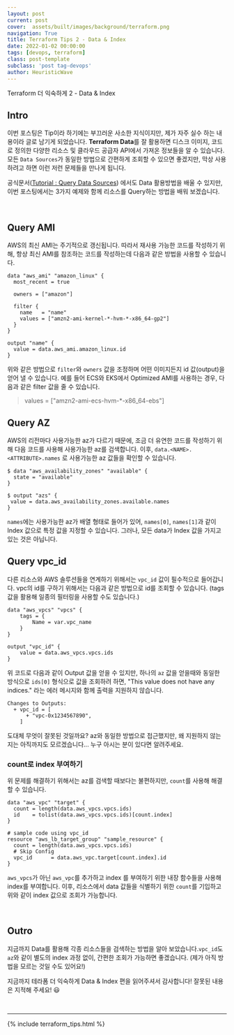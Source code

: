 ```yaml
---
layout: post
current: post
cover:  assets/built/images/background/terraform.png
navigation: True
title: Terraform Tips 2 - Data & Index
date: 2022-01-02 00:00:00
tags: [devops, terraform]
class: post-template
subclass: 'post tag-devops'
author: HeuristicWave
---
```


Terraform 더 익숙하게 2 - Data & Index


## Intro

이번 포스팅은 Tip이라 하기에는 부끄러운 사소한 지식이지만, 제가 자주 실수 하는 내용이라 글로 남기게 되었습니다. **Terraform Data**를 잘 활용하면 디스크 이미지, 코드로 정의한 다양한 리소스 및 클라우드 공급자 API에서 가져온 정보들을 알 수 있습니다.
모든 `Data Sources`가 동일한 방법으로 간편하게 조회할 수 있으면 좋겠지만, 막상 사용하려고 하면 이런 저런 문제들을 만나게 됩니다.

공식문서([Tutorial : Query Data Sources](https://learn.hashicorp.com/tutorials/terraform/data-sources)) 에서도 Data 활용방법을 배울 수 있지만,
이번 포스팅에서는 3가지 예제와 함께 리소스를 Query하는 방법을 배워 보겠습니다.

<br>

## Query AMI

AWS의 최신 AMI는 주기적으로 갱신됩니다. 따라서 재사용 가능한 코드를 작성하기 위해, 항상 최신 AMI를 참조하는 코드를 작성하는데 다음과 같은 방법을 사용할 수 있습니다.

```shell
data "aws_ami" "amazon_linux" {
  most_recent = true

  owners = ["amazon"]

  filter {
    name   = "name"
    values = ["amzn2-ami-kernel-*-hvm-*-x86_64-gp2"]
  }
}

output "name" {
  value = data.aws_ami.amazon_linux.id
}
```

위와 같은 방법으로 `filter`와 `owners` 값을 조정하며 어떤 이미지든지 id 값(output)을 얻어 낼 수 있습니다.
예를 들어 ECS와 EKS에서 Optimized AMI를 사용하는 경우, 다음과 같은 filter 값을 줄 수 있습니다.

> values = ["amzn2-ami-ecs-hvm-*-x86_64-ebs"]

## Query AZ

AWS의 리전마다 사용가능한 az가 다르기 때문에, 조금 더 유연한 코드를 작성하기 위해 다음 코드를 사용해 사용가능한 az를 검색합니다.
이후, `data.<NAME>.<ATTRIBUTE>.names` 로 사용가능한 az 값들을 확인할 수 있습니다.

```shell
$ data "aws_availability_zones" "available" {
  state = "available"
}

$ output "azs" {
 value = data.aws_availability_zones.available.names
}
```

`names`에는 사용가능한 az가 배열 형태로 들어가 있어, `names[0]`, `names[1]`과 같이 Index 값으로 특정 값을 지정할 수 있습니다.
그러나, 모든 data가 Index 값을 가지고 있는 것은 아닙니다. 

## Query vpc_id

다른 리소스와 AWS 솔루션들을 연계하기 위해서는 `vpc_id` 값이 필수적으로 들어갑니다.
vpc의 id를 구하기 위해서는 다음과 같은 방법으로 id를 조회할 수 있습니다.
(tags 값을 활용해 일종의 필터링을 사용할 수도 있습니다.)

```shell
data "aws_vpcs" "vpcs" {
    tags = {
        Name = var.vpc_name
    }
}

output "vpc_id" {
    value = data.aws_vpcs.vpcs.ids
}
```

위 코드로 다음과 같이 Output 값을 얻을 수 있지만, 하나의 `az` 값을 얻을때와 동일한 방식으로 `ids[0]` 형식으로 값을 조회하려 하면,
"This value does not have any indices." 라는 에러 메시지와 함께 출력을 지원하지 않습니다.

```shell
Changes to Outputs:
  + vpc_id = [
      + "vpc-0x1234567890",
    ]
```

도대체 무엇이 잘못된 것일까요? az와 동일한 방법으로 접근했지만, 왜 지원하지 않는지는 아직까지도 모르겠습니다...
누구 아시는 분이 있다면 알려주세요.

### count로 index 부여하기

위 문제를 해결하기 위해서는 az를 검색할 때보다는 불편하지만, `count`를 사용해 해결할 수 있습니다.

```shell
data "aws_vpc" "target" {
  count = length(data.aws_vpcs.vpcs.ids)
  id    = tolist(data.aws_vpcs.vpcs.ids)[count.index]
}

# sample code using vpc_id
resource "aws_lb_target_group" "sample_resource" {
  count = length(data.aws_vpcs.vpcs.ids)
  # Skip Config
  vpc_id      = data.aws_vpc.target[count.index].id
}
```

`aws_vpcs`가 아닌 `aws_vpc`를 추가하고 index 를 부여하기 위한 내장 함수들을 사용해 index를 부여합니다.
이후, 리소스에서 data 값들을 식별하기 위한 `count`를 기입하고 위와 같이 index 값으로 조회가 가능합니다.

<br>

## Outro

지금까지 Data를 활용해 각종 리소스들을 검색하는 방법을 알아 보았습니다.`vpc_id`도 `az`와 같이 별도의 index 과정 없이,
간편한 조회가 가능하면 좋겠습니다. (제가 아직 방법을 모르는 것일 수도 있어요!)

지금까지 테라폼 더 익숙하게 Data & Index 편을 읽어주셔서 감사합니다! 잘못된 내용은 지적해 주세요! 😃

<br>

---

{% include terraform_tips.html %}

<br>
